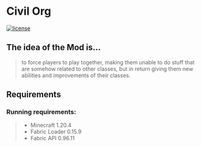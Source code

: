 # Civil Org

[![license](https://img.shields.io/badge/license-Apache%20V2-blue)](LICENSE)

## The idea of the Mod is...
> to force players to play together, making them unable to do stuff that are somehow related to other classes, but in return giving them new abilities and improvements of their classes.

## Requirements

### Running requirements:
>- Minecraft 1.20.4
>- Fabric Loader 0.15.9
>- Fabric API 0.96.11
